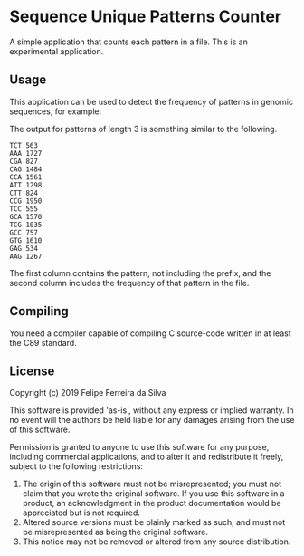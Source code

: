 # Sequence Unique Patterns Counter

A simple application that counts each pattern in a file. This is an experimental application.

## Usage

This application can be used to detect the frequency of patterns in genomic sequences, for example.

The output for patterns of length 3 is something similar to the following.

```
TCT	563
AAA	1727
CGA	827
CAG	1484
CCA	1561
ATT	1298
CTT	824
CCG	1950
TCC	555
GCA	1570
TCG	1035
GCC	757
GTG	1610
GAG	534
AAG	1267
```

The first column contains the pattern, not including the prefix, and the second column includes the frequency of that pattern in the file.

## Compiling

You need a compiler capable of compiling C source-code written in at least the C89 standard.

## License

Copyright (c) 2019 Felipe Ferreira da Silva

This software is provided 'as-is', without any express or implied warranty. In no event will the authors be held liable for any damages arising from the use of this software.

Permission is granted to anyone to use this software for any purpose, including commercial applications, and to alter it and redistribute it freely, subject to the following restrictions:

1. The origin of this software must not be misrepresented; you must not claim that you wrote the original software. If you use this software in a product, an acknowledgment in the product documentation would be appreciated but is not required.
2. Altered source versions must be plainly marked as such, and must not be misrepresented as being the original software.
3. This notice may not be removed or altered from any source distribution.
